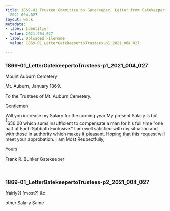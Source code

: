 ```yaml
---
title: 1869-01 Trustee Committee on Gatekeeper, Letter from Gatekeeper to Trustees,
  2021.004.027
layout: work
metadata:
- label: Identifier
  value: 2021.004.027
- label: Uploaded Filename
  value: 1869-01_LetterGatekeepertoTrustees-p1_2021_004_027

---
```

<div class="pages">
<div id="page-1773723">
<h3><a name="page-1773723">1869-01_LetterGatekeepertoTrustees-p1_2021_004_027</a></h3>
<div class="page-content">
<p>Mount Auburn Cemetery</p>
<p>Mt. Auburn, January 1869.</p>
<p>To the Trustees of Mt. Auburn Cemetery.</p>
<p>Gentlemen</p>
<p>Will you increase my<span class='line-break'> </span>Salary for the coming year<span class='line-break'> </span>My present Salary is but <sup><sup>$</sup></sup>650.00<span class='line-break'> </span>which sums insufficient to compensate<span class='line-break'> </span>a man for his full time "one half<span class='line-break'> </span>of Each Sabbath Exclusive." I am<span class='line-break'> </span>well satisfied with my situation<span class='line-break'> </span>and with those in authority which<span class='line-break'> </span>makes it pleasant. Hoping that<span class='line-break'> </span>this request will meet your<span class='line-break'> </span>approbation. I am Most Respectfully,</p>
<p>Yours</p>
<p>Frank R. Bunker<span class='line-break'> </span>Gatekeeper</p>
</div>
</div>
<br />
<div id="page-1773724">
<h3><a name="page-1773724">1869-01_LetterGatekeepertoTrustees-p2_2021_004_027</a></h3>
<div class="page-content">
<p>[fairly?]<span class='line-break'> </span>[most?]<span class='line-break'> </span>&amp;c</p>
<p>other Salary Same</p>
</div>
</div>
<br />
</div>

